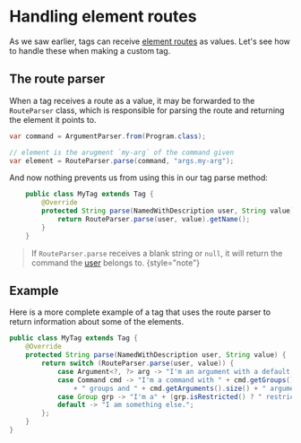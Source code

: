 # Handling element routes

As we saw earlier, tags can receive [element routes](Element-routes.md) as values. Let's see how to handle these
when making a custom tag.

## The route parser

When a tag receives a route as a value, it may be forwarded to the `RouteParser` class, which is responsible for
parsing the route and returning the element it points to.

```java
var command = ArgumentParser.from(Program.class);

// element is the arugment `my-arg` of the command given
var element = RouteParser.parse(command, "args.my-arg");
```

And now nothing prevents us from using this in our tag parse method:

```java
	public class MyTag extends Tag {
		@Override
		protected String parse(NamedWithDescription user, String value) {
			return RouteParser.parse(user, value).getName();
		}
	}
```

> If `RouteParser.parse` receives a blank string or `null`, it will return the command the
> [user](Creating-custom-tags.md#what-is-the-user-of-a-tag) belongs to.
> {style="note"}


## Example

Here is a more complete example of a tag that uses the route parser to return information about some of the elements.

```java
public class MyTag extends Tag {
    @Override
    protected String parse(NamedWithDescription user, String value) {
        return switch (RouteParser.parse(user, value)) {
            case Argument<?, ?> arg -> "I'm an argument with a default value of " + arg.getDefaultValue() + ".";
            case Command cmd -> "I'm a command with " + cmd.getGroups().size()
                + " groups and " + cmd.getArguments().size() + " arguments.";
            case Group grp -> "I'm a" + (grp.isRestricted() ? " restricted" : "n unrestricted") + " group.";
            default -> "I am something else.";
        };
    }
}
```